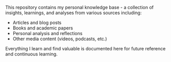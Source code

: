 This repository contains my personal knowledge base - a collection of insights, learnings, and analyses from various sources including:

- Articles and blog posts
- Books and academic papers
- Personal analysis and reflections
- Other media content (videos, podcasts, etc.)

Everything I learn and find valuable is documented here for future reference and continuous learning.
